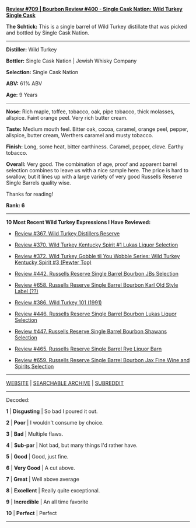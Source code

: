 
[**Review #709 | Bourbon Review #400 - Single Cask Nation: Wild Turkey Single Cask**]( https://t8ke.review/review-709-single-cask-nation-wild-turkey-single-cask-3426/)

**The Schtick:** This is a single barrel of Wild Turkey distillate that was picked and bottled by Single Cask Nation. 

-----

**Distiller:** Wild Turkey

**Bottler:** Single Cask Nation | Jewish Whisky Company

**Selection:** Single Cask Nation

**ABV:**  61% ABV

**Age:** 9 Years 

-----

**Nose:**   Rich maple, toffee, tobacco, oak, pipe tobacco, thick molasses, allspice. Faint orange peel. Very rich butter cream.

**Taste:** Medium mouth feel. Bitter oak, cocoa, caramel, orange peel, pepper, allspice, butter cream, Werthers caramel and musty tobacco. 

**Finish:** Long, some heat, bitter earthiness. Caramel, pepper, clove. Earthy tobacco.

**Overall:** Very good. The combination of age, proof and apparent barrel selection combines to leave us with a nice sample here. The price is hard to swallow, but it lines up with a large variety of very good Russells Reserve Single Barrels quality wise.

Thanks for reading!

**Rank: 6**

----- 

**10 Most Recent Wild Turkey Expressions I Have Reviewed:** 

- [Review #367. Wild Turkey Distillers Reserve]( https://t8ke.review/review-367-wild-turkey-distillers-reserve-japan-export-13yr/) 

- [Review #370. Wild Turkey Kentucky Spirit #1 Lukas Liquor Selection]( https://t8ke.review/review-370-wild-turkey-kentucky-spirit-lukas-pick/) 

- [Review #372. Wild Turkey Gobble til You Wobble Series: Wild Turkey Kentucky Spirit #3 (Pewter Top)]( https://t8ke.review/review-372-wild-turkey-kentucky-spirit-pewter-top/) 

- [Review #442. Russells Reserve Single Barrel Bourbon JBs Selection]( https://t8ke.review/review-442-russells-reserve-single-barrel-bourbon-jbs/) 

- [Review #658. Russells Reserve Single Barrel Bourbon Karl Old Style Label (??)]( https://t8ke.review/review-658-russells-reserve-single-barrel-bourbon-karls-selection/) 

- [Review #386. Wild Turkey 101 (1991)]( https://t8ke.review/review-386-wild-turkey-8-101-1991/) 

- [Review #446. Russells Reserve Single Barrel Bourbon Lukas Liquor Selection]( https://t8ke.review/review-446-russells-reserve-single-barrel-bourbon-lukas-liquor-pick/) 

- [Review #447. Russells Reserve Single Barrel Bourbon Shawans Selection]( https://t8ke.review/review-447-russells-reserve-single-barrel-bourbon-shawans-pick/) 

- [Review #465. Russells Reserve Single Barrel Rye Liquor Barn]( https://t8ke.review/review-465-russells-reserve-single-barrel-rye-liquor-barn/) 

- [Review #659. Russells Reserve Single Barrel Bourbon Jax Fine Wine and Spirits Selection]( https://t8ke.review/review-659-russells-reserve-single-barrel-bourbon-jax-fine-wine-and-spirits-selection/) 

-----

[WEBSITE](https://t8ke.review) | [SEARCHABLE ARCHIVE](https://t8ke.review/review-archive/) | [SUBREDDIT](https://reddit.com/r/t8kereviews)

-----

Decoded:

**1** | **Disgusting** | So bad I poured it out.

**2** | **Poor** | I wouldn't consume by choice.

**3** | **Bad** | Multiple flaws.

**4** | **Sub-par** | Not bad, but many things I'd rather have.

**5** | **Good** | Good, just fine.

**6** | **Very Good** | A cut above.

**7** | **Great** | Well above average

**8** | **Excellent** | Really quite exceptional.

**9** | **Incredible** | An all time favorite

**10** | **Perfect** | Perfect

----

